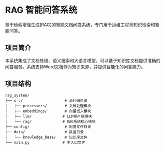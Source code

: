 # RAG 智能问答系统

基于检索增强生成(RAG)的智能文档问答系统，专门用于运维工程师知识检索和智能问答。

## 项目简介

本系统集成了文档处理、语义搜索和大语言模型，可以基于知识库文档提供准确的问答服务。系统支持Word文档作为知识来源，并提供智能化的问答能力。

## 项目结构

```
rag_system/
├── src/                   # 源代码目录
│   ├── processors/        # 文档处理模块
│   ├── embeddings/        # 向量嵌入模块
│   ├── llm/              # LLM客户端模块
│   └── rag/              # RAG系统核心模块
├── config/                # 配置文件目录
├── data/                  # 数据目录
│   └── knowledge_base/    # 知识库文件
└── main.py               # 主入口文件
```

